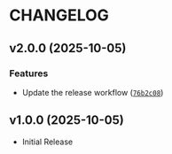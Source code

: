 # CHANGELOG

<!-- version list -->

## v2.0.0 (2025-10-05)

### Features

- Update the release workflow
  ([`76b2c08`](https://github.com/paulchubatyy/forkmixer/commit/76b2c087153f3fbcfc81faf66cd2c74dfc66afcd))


## v1.0.0 (2025-10-05)

- Initial Release
